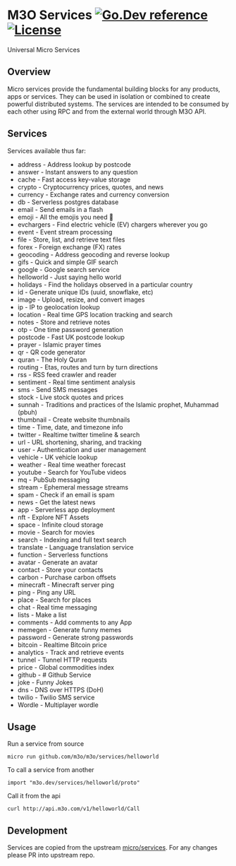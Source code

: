 # M3O Services [![Go.Dev reference](https://img.shields.io/badge/go.dev-reference-007d9c?logo=go&logoColor=white&style=flat-square)](https://pkg.go.dev/m3o.dev/services?tab=doc) [![License](https://img.shields.io/:license-apache-blue.svg)](https://opensource.org/licenses/Apache-2.0)

Universal Micro Services

## Overview

Micro services provide the fundamental building blocks for any products, apps or services. They can be used in isolation 
or combined to create powerful distributed systems. The services are intended to be consumed by each other using RPC 
and from the external world through M3O API.

## Services

Services available thus far:

- address - Address lookup by postcode
- answer - Instant answers to any question
- cache - Fast access key-value storage
- crypto - Cryptocurrency prices, quotes, and news
- currency - Exchange rates and currency conversion
- db - Serverless postgres database
- email - Send emails in a flash
- emoji - All the emojis you need 🎉
- evchargers - Find electric vehicle (EV) chargers wherever you go 
- event - Event stream processing
- file - Store, list, and retrieve text files
- forex - Foreign exchange (FX) rates
- geocoding - Address geocoding and reverse lookup
- gifs - Quick and simple GIF search
- google - Google search service
- helloworld - Just saying hello world
- holidays - Find the holidays observed in a particular country
- id - Generate unique IDs (uuid, snowflake, etc)
- image - Upload, resize, and convert images
- ip - IP to geolocation lookup
- location - Real time GPS location tracking and search
- notes - Store and retrieve notes
- otp - One time password generation
- postcode - Fast UK postcode lookup
- prayer - Islamic prayer times
- qr - QR code generator
- quran - The Holy Quran
- routing - Etas, routes and turn by turn directions
- rss - RSS feed crawler and reader
- sentiment - Real time sentiment analysis
- sms - Send SMS messages
- stock - Live stock quotes and prices
- sunnah - Traditions and practices of the Islamic prophet, Muhammad (pbuh)
- thumbnail - Create website thumbnails
- time - Time, date, and timezone info
- twitter - Realtime twitter timeline & search
- url - URL shortening, sharing, and tracking
- user - Authentication and user management
- vehicle - UK vehicle lookup
- weather - Real time weather forecast
- youtube - Search for YouTube videos
- mq - PubSub messaging
- stream - Ephemeral message streams
- spam - Check if an email is spam
- news - Get the latest news
- app - Serverless app deployment
- nft - Explore NFT Assets
- space - Infinite cloud storage
- movie - Search for movies
- search - Indexing and full text search
- translate - Language translation service
- function - Serverless functions
- avatar - Generate an avatar
- contact - Store your contacts
- carbon - Purchase carbon offsets
- minecraft - Minecraft server ping
- ping - Ping any URL
- place - Search for places
- chat - Real time messaging
- lists - Make a list
- comments - Add comments to any App
- memegen - Generate funny memes
- password - Generate strong passwords
- bitcoin - Realtime Bitcoin price
- analytics - Track and retrieve events
- tunnel - Tunnel HTTP requests
- price - Global commodities index
- github - # Github Service
- joke - Funny Jokes
- dns - DNS over HTTPS (DoH)
- twilio - Twilio SMS service
- Wordle - Multiplayer wordle

## Usage

Run a service from source

```
micro run github.com/m3o/m3o/services/helloworld
```

To call a service from another

```
import "m3o.dev/services/helloworld/proto"
```

Call it from the api

```
curl http://api.m3o.com/v1/helloworld/Call
```

## Development 

Services are copied from the upstream [micro/services](https://github.com/micro/services). 
For any changes please PR into upstream repo.
